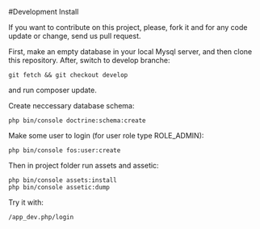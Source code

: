 #Development Install

If you want to contribute on this project, please, fork it and for any code
update or change, send us pull request.

First, make an empty database in your local Mysql server,
and then clone this repository.
After, switch to develop branche:

    git fetch && git checkout develop

and run composer update.

Create neccessary database schema:

    php bin/console doctrine:schema:create

Make some user to login (for user role type ROLE_ADMIN):

    php bin/console fos:user:create

Then in project folder run assets and assetic:

    php bin/console assets:install
    php bin/console assetic:dump


Try it with:

    /app_dev.php/login